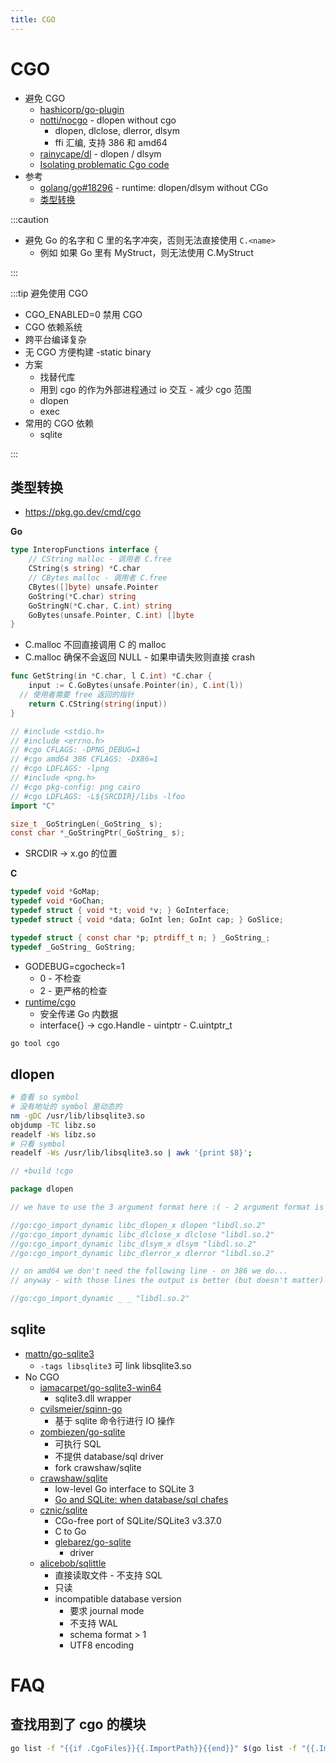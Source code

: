 ```yaml
---
title: CGO
---
```


# CGO

- 避免 CGO
  - [hashicorp/go-plugin](https://github.com/hashicorp/go-plugin)
  - [notti/nocgo](https://github.com/notti/nocgo) - dlopen without cgo
    - dlopen, dlclose, dlerror, dlsym
    - ffi 汇编, 支持 386 和 amd64
  - [rainycape/dl](https://github.com/rainycape/dl) - dlopen / dlsym
  - [Isolating problematic Cgo code](https://jonwillia.ms/2022/03/09/isolating-problematic-cgo-code)
- 参考
  - [golang/go#18296](https://github.com/golang/go/issues/18296) - runtime: dlopen/dlsym without CGo
  - [类型转换](https://gist.github.com/zchee/b9c99695463d8902cd33)

:::caution

- 避免 Go 的名字和 C 里的名字冲突，否则无法直接使用 `C.<name>`
  - 例如 如果 Go 里有 MyStruct，则无法使用 C.MyStruct

:::

:::tip 避免使用 CGO

- CGO_ENABLED=0 禁用 CGO
- CGO 依赖系统
- 跨平台编译复杂
- 无 CGO 方便构建 -static binary
- 方案
  - 找替代库
  - 用到 cgo 的作为外部进程通过 io 交互 - 减少 cgo 范围
  - dlopen
  - exec
- 常用的 CGO 依赖
  - sqlite

:::

## 类型转换

- https://pkg.go.dev/cmd/cgo

**Go**

```go
type InteropFunctions interface {
	// CString malloc - 调用者 C.free
	CString(s string) *C.char
	// CBytes malloc - 调用者 C.free
	CBytes([]byte) unsafe.Pointer
	GoString(*C.char) string
	GoStringN(*C.char, C.int) string
	GoBytes(unsafe.Pointer, C.int) []byte
}
```

- C.malloc 不回直接调用 C 的 malloc
- C.malloc 确保不会返回 NULL - 如果申请失败则直接 crash

```go
func GetString(in *C.char, l C.int) *C.char {
	input := C.GoBytes(unsafe.Pointer(in), C.int(l))
  // 使用者需要 free 返回的指针
	return C.CString(string(input))
}
```

```go
// #include <stdio.h>
// #include <errno.h>
// #cgo CFLAGS: -DPNG_DEBUG=1
// #cgo amd64 386 CFLAGS: -DX86=1
// #cgo LDFLAGS: -lpng
// #include <png.h>
// #cgo pkg-config: png cairo
// #cgo LDFLAGS: -L${SRCDIR}/libs -lfoo
import "C"
```

```c title="C 注释中可用的特殊函数"
size_t _GoStringLen(_GoString_ s);
const char *_GoStringPtr(_GoString_ s);
```

- SRCDIR -> x.go 的位置

**C**

```c
typedef void *GoMap;
typedef void *GoChan;
typedef struct { void *t; void *v; } GoInterface;
typedef struct { void *data; GoInt len; GoInt cap; } GoSlice;

typedef struct { const char *p; ptrdiff_t n; } _GoString_;
typedef _GoString_ GoString;
```

- GODEBUG=cgocheck=1
  - 0 - 不检查
  - 2 - 更严格的检查
- [runtime/cgo](https://pkg.go.dev/runtime/cgo)
  - 安全传递 Go 内数据
  - interface{} -> cgo.Handle - uintptr - C.uintptr_t

```bash
go tool cgo
```

## dlopen

```bash
# 查看 so symbol
# 没有地址的 symbol 是动态的
nm -gDC /usr/lib/libsqlite3.so
objdump -TC libz.so
readelf -Ws libz.so
# 只看 symbol
readelf -Ws /usr/lib/libsqlite3.so | awk '{print $8}';
```

```go
// +build !cgo

package dlopen

// we have to use the 3 argument format here :( - 2 argument format is only allowed from inside cgo

//go:cgo_import_dynamic libc_dlopen_x dlopen "libdl.so.2"
//go:cgo_import_dynamic libc_dlclose_x dlclose "libdl.so.2"
//go:cgo_import_dynamic libc_dlsym_x dlsym "libdl.so.2"
//go:cgo_import_dynamic libc_dlerror_x dlerror "libdl.so.2"

// on amd64 we don't need the following line - on 386 we do...
// anyway - with those lines the output is better (but doesn't matter) - without it on amd64 we get multiple DT_NEEDED with "libc.so.6" etc

//go:cgo_import_dynamic _ _ "libdl.so.2"
```

## sqlite

- [mattn/go-sqlite3](https://github.com/mattn/go-sqlite3)
  - `-tags libsqlite3` 可 link libsqlite3.so
- No CGO
  - [iamacarpet/go-sqlite3-win64](https://github.com/iamacarpet/go-sqlite3-win64)
    - sqlite3.dll wrapper
  - [cvilsmeier/sqinn-go](https://github.com/cvilsmeier/sqinn-go)
    - 基于 sqlite 命令行进行 IO 操作
  - [zombiezen/go-sqlite](https://github.com/zombiezen/go-sqlite)
    - 可执行 SQL
    - 不提供 database/sql driver
    - fork crawshaw/sqlite
  - [crawshaw/sqlite](https://github.com/crawshaw/sqlite)
    - low-level Go interface to SQLite 3
    - [Go and SQLite: when database/sql chafes](https://crawshaw.io/blog/go-and-sqlite)
  - [cznic/sqlite](https://gitlab.com/cznic/sqlite)
    - CGo-free port of SQLite/SQLite3 v3.37.0
    - C to Go
    - [glebarez/go-sqlite](https://github.com/glebarez/go-sqlite)
      - driver
  - [alicebob/sqlittle](https://github.com/alicebob/sqlittle)
    - 直接读取文件 - 不支持 SQL
    - 只读
    - incompatible database version
      - 要求 journal mode
      - 不支持 WAL
      - schema format > 1
      - UTF8 encoding

# FAQ

## 查找用到了 cgo 的模块

```bash
go list -f "{{if .CgoFiles}}{{.ImportPath}}{{end}}" $(go list -f "{{.ImportPath}}{{range .Deps}} {{.}}{{end}}" ./... )
```
